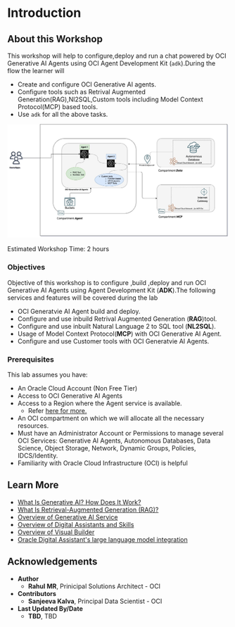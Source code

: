 # Introduction

## About this Workshop

This workshop will help to configure,deploy and run a chat powered by OCI Generative AI Agents using OCI Agent Development Kit (`adk`).During the flow the learner will 

- Create and configure OCI Generative AI agents.
- Configure tools such as Retrival Augmented Generation(RAG),Nl2SQL,Custom tools including Model Context Protocol(MCP) based tools.
- Use `adk` for all the above tasks. 

![User View](images/user_flow.jpg)

Estimated Workshop Time: 2 hours

### Objectives

Objective of this workshop is to configure ,build ,deploy and run OCI Generative AI Agents using Agent Development Kit (**ADK**).The following services and features will be covered during the lab



* OCI Generatvie AI Agent build and deploy.
* Configure and use inbuild Retrival Augmented Generation (**RAG**)tool.
* Configure and use inbuilt Natural Language 2 to SQL tool (**NL2SQL**).
* Usage of Model Context Protocol(**MCP**) with OCI Generative AI Agent.
* Configure and use Customer tools with OCI Generatvie AI Agents.


### Prerequisites

This lab assumes you have:

* An Oracle Cloud Account (Non Free Tier)
* Access to OCI Generative AI Agents 
* Access to a Region where the Agent service is available.
    * Refer [here for more.](https://docs.oracle.com/en-us/iaas/Content/generative-ai-agents/overview.htm#regions)
* An OCI compartment on which we will allocate all the necessary resources.
* Must have an Administrator Account or Permissions to manage several OCI Services: Generative AI Agents, Autonomous Databases, Data Science, Object Storage, Network, Dynamic Groups, Policies, IDCS/Identity.
* Familiarity with Oracle Cloud Infrastructure (OCI) is helpful

## Learn More

* [What Is Generative AI? How Does It Work?](https://www.oracle.com/artificial-intelligence/generative-ai/what-is-generative-ai/)
* [What Is Retrieval-Augmented Generation (RAG)?](https://www.oracle.com/artificial-intelligence/generative-ai/retrieval-augmented-generation-rag/)
* [Overview of Generative AI Service](https://docs.oracle.com/en-us/iaas/Content/generative-ai/overview.htm)
* [Overview of Digital Assistants and Skills](https://docs.oracle.com/en-us/iaas/digital-assistant/doc/overview-digital-assistants-and-skills.html)
* [Overview of Visual Builder](https://docs.oracle.com/en-us/iaas/visual-builder/doc/oracle-visual-builder.html)
* [Oracle Digital Assistant's large language model integration](https://docs.oracle.com/en/cloud/paas/digital-assistant/use-chatbot/llm-blocks-skills.html)

## Acknowledgements

* **Author**
    * **Rahul MR**, Prinicipal Solutions Architect - OCI 
* **Contributors**
    * **Sanjeeva Kalva**, Principal Data Scientist - OCI 
* **Last Updated By/Date**
    * **TBD**, TBD